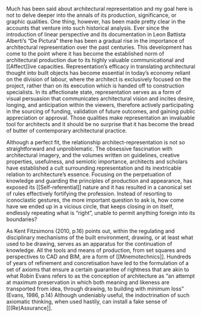 Much has been said about architectural representation and my goal here is not to delve deeper into the annals of its production, significance, or graphic qualities. One thing, however, has been made pretty clear in the accounts that venture into such historical analysis. Ever since the introduction of linear perspective and its documentation in Leon Battista Alberti’s “De Pictura” there has been a gradual rise in the importance of architectural representation over the past centuries. This development has come to the point where it has become the established norm of architectural production due to its highly valuable communicational and [[Affect]]ive capacities. Representation’s efficacy in translating architectural thought into built objects has become essential in today’s economy reliant on the division of labour, where the architect is exclusively focused on the project, rather than on its execution which is handed off to construction specialists. In its affectionate state, representation serves as a form of visual persuasion that communicates architectural vision and incites desire, longing, and anticipation within the viewers, therefore actively participating in the sourcing of funding, validation of future outcomes, and gaining public appreciation or approval. Those qualities make representation an invaluable tool for architects and it should be no surprise that it has become the bread of butter of contemporary architectural practice.

Although a perfect fit, the relationship architect-representation is not so straightforward and unproblematic. The obsessive fascination with architectural imagery, and the volumes written on guidelines, creative properties, usefulness, and semiotic importance, architects and scholars have established a cult surrounding representation and its inextricable relation to architecture’s essence. Focusing on the perpetuation of knowledge and guarding the principles of production and appearance, has exposed its [[Self-referential]] nature and it has resulted in a canonical set of rules effectively fortifying the profession. Instead of resorting to iconoclastic gestures, the more important question to ask is, how come have we ended up in a vicious circle, that keeps closing in on itself, endlessly repeating what is “right”, unable to permit anything foreign into its boundaries?

As Kent Fitzsimons (2010, p.16) points out, within the regulating and disciplinary mechanisms of the built environment, drawing, or at least what used to be drawing, serves as an apparatus for the continuation of knowledge. All the tools and means of production, from set squares and perspectives to CAD and BIM, are a form of [[Mnemotechnics]]. Hundreds of years of refinement and concretisation have led to the formulation of a set of axioms that ensure a certain guarantee of rightness that are akin to what Robin Evans refers to as the conception of architecture as “an attempt at maximum preservation in which both meaning and likeness are transported from idea, through drawing, to building with minimum loss” (Evans, 1986, p.14) Although undeniably useful, the indoctrination of such axiomatic thinking, when used hastily, can install a fake sense of [[(Re)Assurance]].